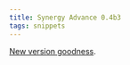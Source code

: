 ```yaml
---
title: Synergy Advance 0.4b3
tags: snippets
---
```


[New version goodness](http://www.wincent.com/a/news/archives/2006/04/synergy_advance_6.php).
